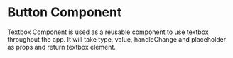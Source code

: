 # Button Component

Textbox Component is used as a reusable component to use textbox throughout the app. It will take type, value, handleChange and placeholder as props and return textbox element.

